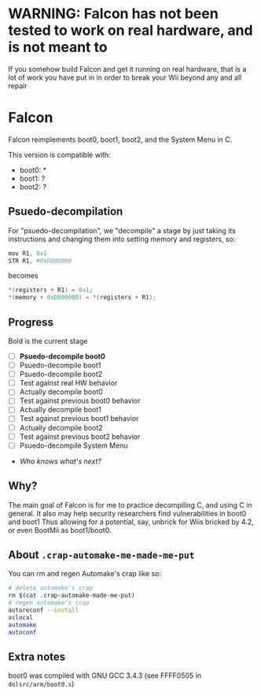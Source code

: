 # WARNING: Falcon has not been tested to work on real hardware, and is not meant to
If you somehow build Falcon and get it running on real hardware, that is a lot of work you have put in in order to break your Wii beyond any and all repair
# Falcon

Falcon reimplements boot0, boot1, boot2, and the System Menu in C.

This version is compatible with:
- boot0: *
- boot1: ?
- boot2: ?

## Psuedo-decompilation
For "psuedo-decompilation", we "decompile" a stage by just taking its instructions and changing them into setting memory and registers, so:
```s
mov R1, 0x1
STR R1, #0xD800000
```
becomes
```c
*(registers + R1) = 0x1;
*(memory + 0xD800000) = *(registers + R1);
```

## Progress
Bold is the current stage
- [ ] **Psuedo-decompile boot0**
- [ ] Psuedo-decompile boot1
- [ ] Psuedo-decompile boot2
- [ ] Test against real HW behavior
- [ ] Actually decompile boot0
- [ ] Test against previous boot0 behavior
- [ ] Actually decompile boot1
- [ ] Test against previous boot1 behavior
- [ ] Actually decompile boot2
- [ ] Test against previous boot2 behavior
- [ ] Psuedo-decompile System Menu
- *Who knows what's next?*
## Why?

The main goal of Falcon is for me to practice decompiling C,
and using C in general. 
It also may help security researchers find vulnerabilities in boot0 and boot1
Thus allowing for a potential, say, unbrick for Wiis bricked by 4.2, or
even BootMii as boot1/boot0.

## About `.crap-automake-me-made-me-put`
You can rm and regen Automake's crap like so:
```sh
# delete automake's crap
rm $(cat .crap-automake-made-me-put)
# regen automake's crap
autoreconf --install
aclocal
automake
autoconf
```

## Extra notes
boot0 was compiled with GNU GCC 3.4.3 (see FFFF0505 in `dolsrc/arm/boot0.s`)

